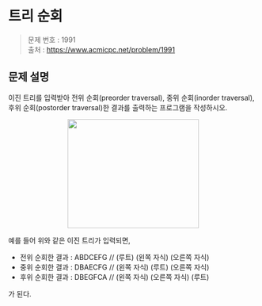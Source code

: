 # 트리 순회

> 문제 번호 : 1991  
> 출처 : https://www.acmicpc.net/problem/1991

## 문제 설명

<p>이진 트리를 입력받아 전위 순회(preorder traversal), 중위 순회(inorder traversal), 후위 순회(postorder traversal)한 결과를 출력하는 프로그램을 작성하시오.</p>
<p style="text-align: center;"><img alt="" src="/JudgeOnline/upload/201007/trtr.png" style="height:220px; width:265px"></p>
<p>예를 들어 위와 같은 이진 트리가 입력되면,</p>
<ul>
 <li>전위 순회한 결과 : ABDCEFG // (루트) (왼쪽 자식) (오른쪽 자식)</li>
 <li>중위 순회한 결과 : DBAECFG // (왼쪽 자식) (루트) (오른쪽 자식)</li>
 <li>후위 순회한 결과 : DBEGFCA // (왼쪽 자식) (오른쪽 자식) (루트)</li>
</ul>
<p>가 된다.</p>

